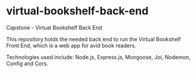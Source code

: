 # virtual-bookshelf-back-end
Capstone - Virtual Bookshelf Back End

This repository holds the needed back end to run the Virtual Bookshelf Front End, which is a web app for avid book readers. 

Technologies used include: Node.js, Express.js, Mongoose, Joi, Nodemon, Config and Cors. 
